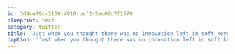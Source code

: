 ```yaml
---
id: 3d4ce79c-3158-4910-bef2-5ac02d7f2579
blueprint: text
category: twitter
title: 'Just when you thought there was no innovation left in soft keyboards, along come something like Swype. Amazing! http://bit.ly/11lyb3'
caption: 'Just when you thought there was no innovation left in soft keyboards, along come something like Swype. Amazing! http://bit.ly/11lyb3'
---
```

